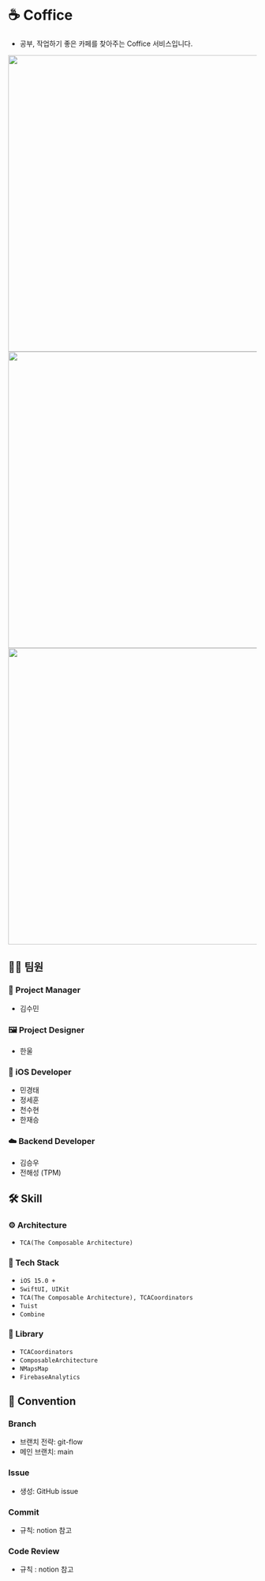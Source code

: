 # ☕️ Coffice

- 공부, 작업하기 좋은 카페를 찾아주는 Coffice 서비스입니다.

<img src="https://github.com/YAPP-Github/Coffice-iOS/assets/4410021/519a195b-a0f3-46be-9f4f-e2c0c44d129b" width="600">
<img src="https://github.com/YAPP-Github/Coffice-iOS/assets/4410021/fe74e996-21fb-4ec8-a2ff-c4c44dd0422e" width="600">
<img src="https://github.com/YAPP-Github/Coffice-iOS/assets/4410021/6c1c5ae7-8df6-41e5-acc6-b71b94498500" width="600">

<p>

## 🧑‍💻 팀원

### 📝 Project Manager

- 김수민

### 🖼 Project Designer

- 한울

### 🍎 iOS Developer

- 민경태
- 정세훈
- 천수현
- 한재승

### ☁️ Backend Developer

- 김승우
- 전해성 (TPM)

## 🛠 Skill

### ⚙️ Architecture

- `TCA(The Composable Architecture)`

### 📑 Tech Stack

- `iOS 15.0 +`
- `SwiftUI, UIKit`
- `TCA(The Composable Architecture), TCACoordinators`
- `Tuist`
- `Combine`

### 🔨 Library

- `TCACoordinators`
- `ComposableArchitecture`
- `NMapsMap`
- `FirebaseAnalytics`

## 🤝 Convention

### Branch

- 브랜치 전략: git-flow
- 메인 브랜치: main

### Issue

- 생성: GitHub issue

### Commit

- 규칙: notion 참고

### Code Review

- 규칙 : notion 참고
